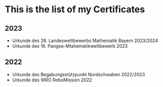 # This is the list of my Certificates

## 2023

- Urkunde des 26. Landeswettbewerbs Mathematik Bayern 2023/2024
- Urkunde des 16. Pangea-Mtahematikwettbewerb 2023

## 2022

- Urkunde des Begabungsstützpunkt Nordschwaben 2022/2023
- Urkunde des WRO RoboMission 2022
